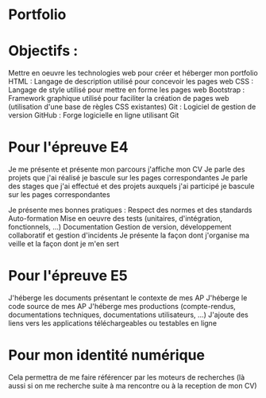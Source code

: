 # Portfolio

# Objectifs :
Mettre en oeuvre les technologies web pour créer et héberger mon portfolio
HTML : Langage de description utilisé pour concevoir les pages web
CSS : Langage de style utilisé pour mettre en forme les pages web
Bootstrap : Framework graphique utilisé pour faciliter la création de pages web (utilisation d'une base de règles CSS existantes)
Git : Logiciel de gestion de version
GitHub : Forge logicielle en ligne utilisant Git

# Pour l'épreuve E4
Je me présente et présente mon parcours
j'affiche mon CV
Je parle des projets que j'ai réalisé
je bascule sur les pages correspondantes
Je parle des stages que j'ai effectué et des projets auxquels j'ai participé
je bascule sur les pages correspondantes

Je présente mes bonnes pratiques :
Respect des normes et des standards
Auto-formation
Mise en oeuvre des tests (unitaires, d'intégration, fonctionnels, ...)
Documentation
Gestion de version, développement collaboratif et gestion d'incidents
Je présente la façon dont j'organise ma veille et la façon dont je m'en sert

# Pour l'épreuve E5
J'héberge les documents présentant le contexte de mes AP
J'héberge le code source de mes AP
J'héberge mes productions (compte-rendus, documentations techniques, documentations utilisateurs, ...)
J'ajoute des liens vers les applications téléchargeables ou testables en ligne

# Pour mon identité numérique
Cela permettra de me faire référencer par les moteurs de recherches (là aussi si on me recherche suite à ma rencontre ou à la reception de mon CV)
